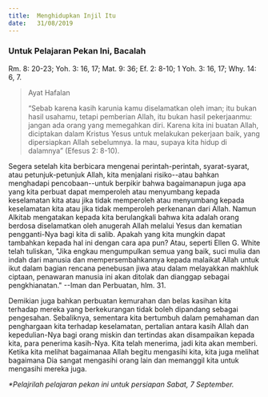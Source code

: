 ```yaml
---
title:  Menghidupkan Injil Itu
date:   31/08/2019
---
```


### Untuk Pelajaran Pekan Ini, Bacalah
Rm. 8: 20-23; Yoh. 3: 16, 17; Mat. 9: 36; Ef. 2: 8-10; 1 Yoh. 3: 16, 17; Why. 14: 6, 7.

> <p>Ayat Hafalan</p>
> “Sebab karena kasih karunia kamu diselamatkan oleh iman; itu bukan hasil usahamu, tetapi pemberian Allah, itu bukan hasil pekerjaanmu: jangan ada orang yang memegahkan diri. Karena kita ini buatan Allah, diciptakan dalam Kristus Yesus untuk melakukan pekerjaan baik, yang dipersiapkan Allah sebelumnya. Ia mau, supaya kita hidup di dalamnya” (Efesus 2: 8-10).

Segera setelah kita berbicara mengenai perintah-perintah, syarat-syarat, atau petunjuk-petunjuk Allah, kita menjalani risiko--atau bahkan menghadapi pencobaan--untuk berpikir bahwa bagaimanapun juga apa yang kita perbuat dapat memperoleh atau menyumbang kepada keselamatan kita atau jika tidak memperoleh atau menyumbang kepada keselamatan kita atau jika tidak memperoleh perkenanan dari Allah. Namun Alkitab mengatakan kepada kita berulangkali bahwa kita adalah orang berdosa diselamatkan oleh anugerah Allah melalui Yesus dan kematian pengganti-Nya bagi kita di salib. Apakah yang kita mungkin dapat tambahkan kepada hal ini dengan cara apa pun? Atau, seperti Ellen G. White telah tuliskan, "Jika engkau mengumpulkan semua yang baik, suci mulia dan indah dari manusia dan mempersembahkannya kepada malaikat Allah untuk ikut dalam bagian rencana penebusan jiwa atau dalam melayakkan makhluk ciptaan, penawaran manusia ini akan ditolak dan dianggap sebagai pengkhianatan." --Iman dan Perbuatan, hlm. 31.

Demikian juga bahkan perbuatan kemurahan dan belas kasihan kita terhadap mereka yang berkekurangan tidak boleh dipandang sebagai pengesahan. Sebaliknya, sementara kita bertumbuh dalam pemahaman dan penghargaan kita terhadap keselamatan, pertalian antara kasih Allah dan kepedulian-Nya bagi orang miskin dan tertindas akan disampaikan kepada kita, para penerima kasih-Nya. Kita telah menerima, jadi kita akan memberi. Ketika kita melihat bagaimanaa Allah begitu mengasihi kita, kita juga melihat bagaimana Dia sangat mengasihi orang lain dan memanggil kita untuk mengasihi mereka juga.

_*Pelajrilah pelajaran pekan ini untuk persiapan Sabat, 7 September._